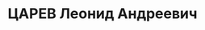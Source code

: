 ---
title: ЦАРЕВ Леонид Андреевич
description: "Род. в 1900, Западная обл., Ржевский р-н, дер. Ярцево, русский, член\
  \ ВКП(б) в 1920-1936. Проживал: г. Ленинград, Университетская наб., д. 21, кв. 29.\
  \ Нач. отдела кадров комбината мощного радиостроения им. Коминтерна \n  Арестован\
  \ 30.12.1936. Обв. по ст. 58-8-11 УК РСФСР. Приговор: выездная сессия ВК ВС СССР\
  \ в г. Ленинград, 03.05.1937 – ВМН. Расстрелян 04.05.1937"
---